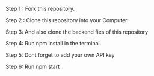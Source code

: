 Step 1 : Fork this repository.

Step 2 : Clone this repository into your Computer.

Step 3: And also clone the backend fies of this repository

Step 4: Run npm install in the  terminal.

Step 5: Dont forget to add your own API key

Step 6: Run npm start
